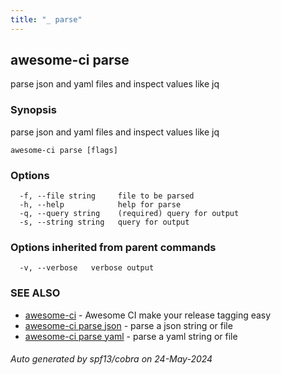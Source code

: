 ```yaml
---
title: "_ parse"
---
```

## awesome-ci parse

parse json and yaml files and inspect values like jq

### Synopsis

parse json and yaml files and inspect values like jq

```
awesome-ci parse [flags]
```

### Options

```
  -f, --file string     file to be parsed
  -h, --help            help for parse
  -q, --query string    (required) query for output
  -s, --string string   query for output
```

### Options inherited from parent commands

```
  -v, --verbose   verbose output
```

### SEE ALSO

* [awesome-ci](./awesome-ci)	 - Awesome CI make your release tagging easy
* [awesome-ci parse json](./awesome-ci_parse_json)	 - parse a json string or file
* [awesome-ci parse yaml](./awesome-ci_parse_yaml)	 - parse a yaml string or file

###### Auto generated by spf13/cobra on 24-May-2024
